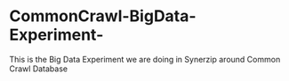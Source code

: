CommonCrawl-BigData-Experiment-
===============================

This is the Big Data Experiment we are doing in Synerzip around Common Crawl Database
